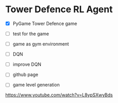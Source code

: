# Tower Defence RL Agent

- [x] PyGame Tower Defence game
- [ ] test for the game
- [ ] game as gym environment
- [ ] DQN 
- [ ] improve DQN 
- [ ] github page
- [ ] game level generation


https://www.youtube.com/watch?v=L8ypSXwyBds
